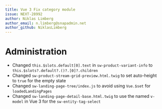 ```yaml
---
title: Vue 3 Fix category module
issue: NEXT-28992
author: Niklas Limberg
author_email: n.limberg@snapadmin.net
author_github: NiklasLimberg
---
```

# Administration
* Changed `this.$slots.default[0].text` in `sw-product-variant-info` to `this.$slots?.default?.()?.[0]?.children`
* Changed `sw-product-stream-grid-preview.html.twig` to set auto-height to `true` for the empty state
* Changed `sw-landing-page-tree/index.js` to avoid using `Vue.$set` for `loadedLandingPages`
* Changed `sw-landing-page-detail-base.html.twig` to use the named `v-model` in Vue 3 for the `sw-entity-tag-select`

